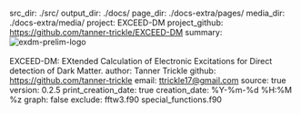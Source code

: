 src_dir: ./src/
output_dir: ./docs/
page_dir: ./docs-extra/pages/
media_dir: ./docs-extra/media/
project: EXCEED-DM
project_github: https://github.com/tanner-trickle/EXCEED-DM
summary: ![exdm-prelim-logo](|media|/exdm-prelim-logo.png) <br><br> EXCEED-DM: EXtended Calculation of Electronic Excitations for Direct detection of Dark Matter.
author: Tanner Trickle
github: https://github.com/tanner-trickle
email: ttrickle17@gmail.com
source: true
version: 0.2.5
print_creation_date: true
creation_date: %Y-%m-%d %H:%M %z
graph: false
exclude: fftw3.f90
         special_functions.f90

